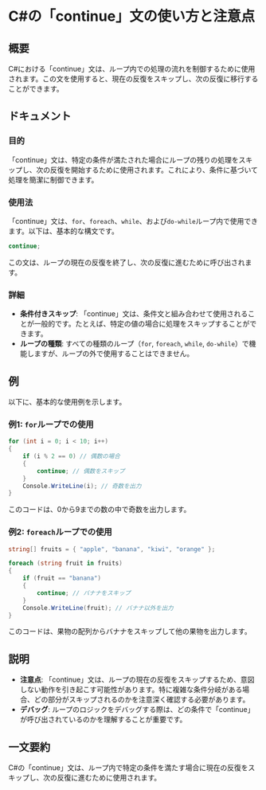 <!--
Meta Description: # C#の「continue」文の使い方と注意点 ## 概要 C#における「continue」文は、ループ内での処理の流れを制御するために使用されます。この文を使用すると、現在の反復をスキップし、次の反復に移行することができます。 ## ドキュメント ### 目的 「continue」文は、特定の条...
Meta Keywords: continue, foreach, while, csharp, fruit
-->

# C#の「continue」文の使い方と注意点

## 概要
C#における「continue」文は、ループ内での処理の流れを制御するために使用されます。この文を使用すると、現在の反復をスキップし、次の反復に移行することができます。

## ドキュメント
### 目的
「continue」文は、特定の条件が満たされた場合にループの残りの処理をスキップし、次の反復を開始するために使用されます。これにより、条件に基づいて処理を簡潔に制御できます。

### 使用法
「continue」文は、`for`、`foreach`、`while`、および`do-while`ループ内で使用できます。以下は、基本的な構文です。

```csharp
continue;
```

この文は、ループの現在の反復を終了し、次の反復に進むために呼び出されます。

### 詳細
- **条件付きスキップ**: 「continue」文は、条件文と組み合わせて使用されることが一般的です。たとえば、特定の値の場合に処理をスキップすることができます。
- **ループの種類**: すべての種類のループ（`for`, `foreach`, `while`, `do-while`）で機能しますが、ループの外で使用することはできません。

## 例
以下に、基本的な使用例を示します。

### 例1: `for`ループでの使用
```csharp
for (int i = 0; i < 10; i++)
{
    if (i % 2 == 0) // 偶数の場合
    {
        continue; // 偶数をスキップ
    }
    Console.WriteLine(i); // 奇数を出力
}
```
このコードは、0から9までの数の中で奇数を出力します。

### 例2: `foreach`ループでの使用
```csharp
string[] fruits = { "apple", "banana", "kiwi", "orange" };

foreach (string fruit in fruits)
{
    if (fruit == "banana")
    {
        continue; // バナナをスキップ
    }
    Console.WriteLine(fruit); // バナナ以外を出力
}
```
このコードは、果物の配列からバナナをスキップして他の果物を出力します。

## 説明
- **注意点**: 「continue」文は、ループの現在の反復をスキップするため、意図しない動作を引き起こす可能性があります。特に複雑な条件分岐がある場合、どの部分がスキップされるのかを注意深く確認する必要があります。
- **デバッグ**: ループのロジックをデバッグする際は、どの条件で「continue」が呼び出されているのかを理解することが重要です。

## 一文要約
C#の「continue」文は、ループ内で特定の条件を満たす場合に現在の反復をスキップし、次の反復に進むために使用されます。